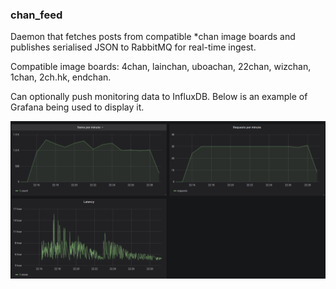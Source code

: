 ### chan_feed

Daemon that fetches posts from compatible *chan
image boards and publishes serialised JSON to RabbitMQ
 for real-time ingest.
 
Compatible image boards: 4chan, lainchan, uboachan,
22chan, wizchan, 1chan, 2ch.hk, endchan.

Can optionally push monitoring data to InfluxDB. Below is an
example of Grafana being used to display it.

![monitoring.png](monitoring.png)
